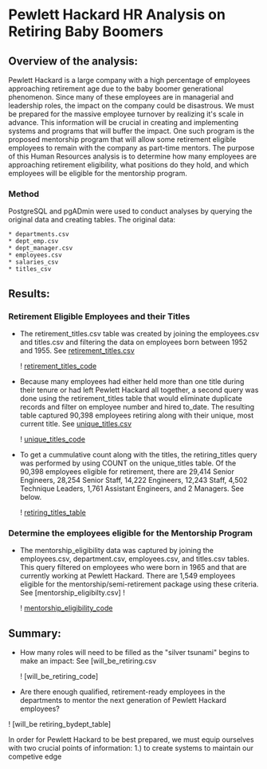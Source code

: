 # Pewlett Hackard HR Analysis on Retiring Baby Boomers


## Overview of the analysis:

Pewlett Hackard is a large company with a high percentage of employees approaching retirement age due to the baby boomer generational phenomenon. Since many of these employees are in managerial and leadership roles, the impact on the company could be disastrous. We must be prepared for the massive employee turnover by realizing it's scale in advance. This information will be crucial in creating and implementing systems and programs that will buffer the impact. One such program is the proposed mentorship program that will allow some retirement eligible employees to remain with the company as part-time mentors. The purpose of this Human Resources analysis is to determine how many employees are approaching retirement eligibility, what positions do they hold, and which employees will be eligible for the mentorship program. 
 

### Method

PostgreSQL and pgADmin were used to conduct analyses by querying the original data and creating tables. 
The original data:

    * departments.csv
    * dept_emp.csv
    * dept_manager.csv
    * employees.csv
    * salaries_csv
    * titles_csv
    

## Results:     

### Retirement Eligible Employees and their Titles

* The retirement_titles.csv table was created by joining the employees.csv and titles.csv and filtering the data on employees born         between 1952 and 1955. See [retirement_titles.csv](https://raw.githubusercontent.com/rloufoster/Pewlett_Hackard_Analysis/main/Pewlett_Hackard_Analysis_Folder/Data_Challenge/retirement_titles.csv)

   
   ! [retirement_titles_code](https://github.com/rloufoster/Pewlett_Hackard_Analysis/blob/main/Pewlett_Hackard_Analysis_Folder/challenge_resources/retirement_titles_code.png)


* Because many employees had either held more than one title during their tenure or had left Pewlett Hackard all together, a second query   was done using the retirement_titles table that would eliminate duplicate records and filter on employee number and hired to_date. The   resulting table captured 90,398 employees retiring along with their unique, most current title. See [unique_titles.csv](https://raw.githubusercontent.com/rloufoster/Pewlett_Hackard_Analysis/main/Pewlett_Hackard_Analysis_Folder/Data_Challenge/unique_titles.csv)

    
    ! [unique_titles_code](https://github.com/rloufoster/Pewlett_Hackard_Analysis/blob/main/Pewlett_Hackard_Analysis_Folder/challenge_resources/unique_titles_code.png)



* To get a cummulative count along with the titles, the retiring_titles query was performed by using COUNT on the unique_titles table.
  Of the 90,398 employees eligible for retirement, there are 29,414 Senior Engineers, 28,254 Senior Staff, 14,222 Engineers, 12,243         Staff, 4,502 Technique Leaders, 1,761 Assistant Engineers, and 2 Managers. See below.

   
   ! [retiring_titles_table](https://github.com/rloufoster/Pewlett_Hackard_Analysis/blob/main/Pewlett_Hackard_Analysis_Folder/challenge_resources/Retiring_Titles_Table.png)



### Determine the employees eligible for the Mentorship Program

* The mentorship_eligibility data was captured by joining the employees.csv, department.csv, employees.csv, and titles.csv tables.  
  This query filtered on employees who were born in 1965 and that are currently working at Pewlett Hackard. There are 1,549 employees       eligible for the mentorship/semi-retirement package using these criteria. See [mentorship_eligibilty.csv]    ! 
  
  ! [mentorship_eligibility_code](https://github.com/rloufoster/Pewlett_Hackard_Analysis/blob/main/Pewlett_Hackard_Analysis_Folder/challenge_resources/mentorship_eligibility_code.png)


## Summary:

* How many roles will need to be filled as the "silver tsunami" begins to make an impact: See [will_be_retiring.csv

    ! [will_be_retiring_code]



* Are there enough qualified, retirement-ready employees in the departments to mentor the next generation of Pewlett Hackard employees?
  
! [will_be retiring_bydept_table] 

In order for Pewlett Hackard to be best prepared, we must equip ourselves with two crucial points of information: 1.)   to create systems to maintain our competive edge
